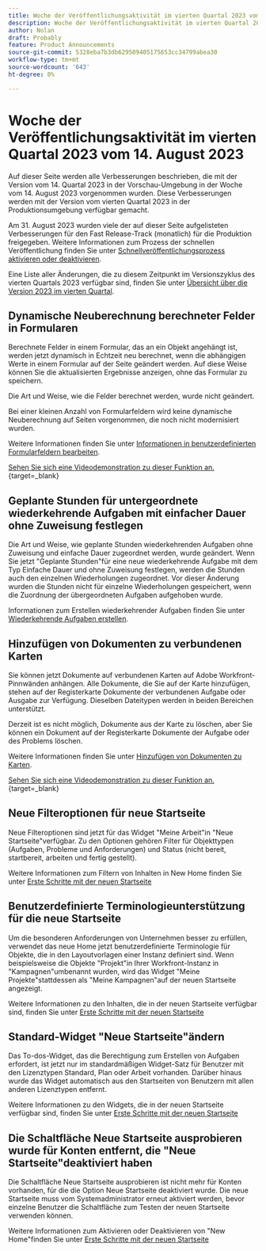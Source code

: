 ```yaml
---
title: Woche der Veröffentlichungsaktivität im vierten Quartal 2023 vom 14. August 2023
description: Woche der Veröffentlichungsaktivität im vierten Quartal 2023 vom 14. August 2023
author: Nolan
draft: Probably
feature: Product Announcements
source-git-commit: 5328eba7b3db629509405175653cc34799abea30
workflow-type: tm+mt
source-wordcount: '643'
ht-degree: 0%

---
```


# Woche der Veröffentlichungsaktivität im vierten Quartal 2023 vom 14. August 2023

Auf dieser Seite werden alle Verbesserungen beschrieben, die mit der Version vom 14. Quartal 2023 in der Vorschau-Umgebung in der Woche vom 14. August 2023 vorgenommen wurden. Diese Verbesserungen werden mit der Version vom vierten Quartal 2023 in der Produktionsumgebung verfügbar gemacht.

Am 31. August 2023 wurden viele der auf dieser Seite aufgelisteten Verbesserungen für den Fast Release-Track (monatlich) für die Produktion freigegeben. Weitere Informationen zum Prozess der schnellen Veröffentlichung finden Sie unter [Schnellveröffentlichungsprozess aktivieren oder deaktivieren](/help/quicksilver/administration-and-setup/set-up-workfront/configure-system-defaults/enable-fast-release-process.md).

Eine Liste aller Änderungen, die zu diesem Zeitpunkt im Versionszyklus des vierten Quartals 2023 verfügbar sind, finden Sie unter [Übersicht über die Version 2023 im vierten Quartal](/help/quicksilver/product-announcements/product-releases/23-q4-release-activity/23-q4-release-overview.md).

## Dynamische Neuberechnung berechneter Felder in Formularen

Berechnete Felder in einem Formular, das an ein Objekt angehängt ist, werden jetzt dynamisch in Echtzeit neu berechnet, wenn die abhängigen Werte in einem Formular auf der Seite geändert werden. Auf diese Weise können Sie die aktualisierten Ergebnisse anzeigen, ohne das Formular zu speichern.

Die Art und Weise, wie die Felder berechnet werden, wurde nicht geändert.

Bei einer kleinen Anzahl von Formularfeldern wird keine dynamische Neuberechnung auf Seiten vorgenommen, die noch nicht modernisiert wurden.

Weitere Informationen finden Sie unter [Informationen in benutzerdefinierten Formularfeldern bearbeiten](/help/quicksilver/workfront-basics/work-with-custom-forms/edit-custom-forms.md).

[Sehen Sie sich eine Videodemonstration zu dieser Funktion an.](https://video.tv.adobe.com/v/3422678/){target=_blank}

## Geplante Stunden für untergeordnete wiederkehrende Aufgaben mit einfacher Dauer ohne Zuweisung festlegen

Die Art und Weise, wie geplante Stunden wiederkehrenden Aufgaben ohne Zuweisung und einfache Dauer zugeordnet werden, wurde geändert. Wenn Sie jetzt &quot;Geplante Stunden&quot;für eine neue wiederkehrende Aufgabe mit dem Typ Einfache Dauer und ohne Zuweisung festlegen, werden die Stunden auch den einzelnen Wiederholungen zugeordnet. Vor dieser Änderung wurden die Stunden nicht für einzelne Wiederholungen gespeichert, wenn die Zuordnung der übergeordneten Aufgaben aufgehoben wurde.

Informationen zum Erstellen wiederkehrender Aufgaben finden Sie unter [Wiederkehrende Aufgaben erstellen](/help/quicksilver/manage-work/tasks/create-tasks/create-recurring-tasks.md).

## Hinzufügen von Dokumenten zu verbundenen Karten

Sie können jetzt Dokumente auf verbundenen Karten auf Adobe Workfront-Pinnwänden anhängen. Alle Dokumente, die Sie auf der Karte hinzufügen, stehen auf der Registerkarte Dokumente der verbundenen Aufgabe oder Ausgabe zur Verfügung. Dieselben Dateitypen werden in beiden Bereichen unterstützt.

Derzeit ist es nicht möglich, Dokumente aus der Karte zu löschen, aber Sie können ein Dokument auf der Registerkarte Dokumente der Aufgabe oder des Problems löschen.

Weitere Informationen finden Sie unter [Hinzufügen von Dokumenten zu Karten](/help/quicksilver/agile/get-started-with-boards/add-documents-on-cards.md).

[Sehen Sie sich eine Videodemonstration zu dieser Funktion an.](https://video.tv.adobe.com/v/3423070/){target=_blank}

## Neue Filteroptionen für neue Startseite

Neue Filteroptionen sind jetzt für das Widget &quot;Meine Arbeit&quot;in &quot;Neue Startseite&quot;verfügbar. Zu den Optionen gehören Filter für Objekttypen (Aufgaben, Probleme und Anforderungen) und Status (nicht bereit, startbereit, arbeiten und fertig gestellt).

Weitere Informationen zum Filtern von Inhalten in New Home finden Sie unter [Erste Schritte mit der neuen Startseite](/help/quicksilver/workfront-basics/using-home/new-home/get-started-with-new-home.md)

## Benutzerdefinierte Terminologieunterstützung für die neue Startseite

Um die besonderen Anforderungen von Unternehmen besser zu erfüllen, verwendet das neue Home jetzt benutzerdefinierte Terminologie für Objekte, die in den Layoutvorlagen einer Instanz definiert sind. Wenn beispielsweise die Objekte &quot;Projekt&quot;in Ihrer Workfront-Instanz in &quot;Kampagnen&quot;umbenannt wurden, wird das Widget &quot;Meine Projekte&quot;stattdessen als &quot;Meine Kampagnen&quot;auf der neuen Startseite angezeigt.

Weitere Informationen zu den Inhalten, die in der neuen Startseite verfügbar sind, finden Sie unter [Erste Schritte mit der neuen Startseite](/help/quicksilver/workfront-basics/using-home/new-home/get-started-with-new-home.md)

## Standard-Widget &quot;Neue Startseite&quot;ändern

Das To-dos-Widget, das die Berechtigung zum Erstellen von Aufgaben erfordert, ist jetzt nur im standardmäßigen Widget-Satz für Benutzer mit den Lizenztypen Standard, Plan oder Arbeit vorhanden. Darüber hinaus wurde das Widget automatisch aus den Startseiten von Benutzern mit allen anderen Lizenztypen entfernt.

Weitere Informationen zu den Widgets, die in der neuen Startseite verfügbar sind, finden Sie unter [Erste Schritte mit der neuen Startseite](/help/quicksilver/workfront-basics/using-home/new-home/get-started-with-new-home.md)

## Die Schaltfläche Neue Startseite ausprobieren wurde für Konten entfernt, die &quot;Neue Startseite&quot;deaktiviert haben

Die Schaltfläche Neue Startseite ausprobieren ist nicht mehr für Konten vorhanden, für die die Option Neue Startseite deaktiviert wurde. Die neue Startseite muss vom Systemadministrator erneut aktiviert werden, bevor einzelne Benutzer die Schaltfläche zum Testen der neuen Startseite verwenden können.

Weitere Informationen zum Aktivieren oder Deaktivieren von &quot;New Home&quot;finden Sie unter [Erste Schritte mit der neuen Startseite](/help/quicksilver/workfront-basics/using-home/new-home/get-started-with-new-home.md)

<!--
## Date effective cost and billing rates

Date effective cost and billing rates are now available on the company, user, and job role objects in Workfront. When date effective rates are applied to a project, and hours are logged on project tasks, the costs and revenue are calculated using the specified rates for each time period.

Also, date effective job role sets are now available on the user profile. These date effective role associations are considered in financial calculations if the user's job role changes during a project.

A new feature, rate cards, allows you to define multiple billing rates per job role, based on location. A billing rate for a job role and location can also include effective dates. Rate cards can be attached to projects to apply all of the rate information at once for the specific job role and location. Location based roles can also be assigned to tasks with a possibility to override their rates on the assignment level.

## Bulk delete rates from rate cards

You can now remove multiple rates at one time from a rate card in the Setup area.

For more information, see [Manage rate cards](/help/quicksilver/administration-and-setup/set-up-workfront/configure-system-defaults/manage-rate-cards.md).
-->
